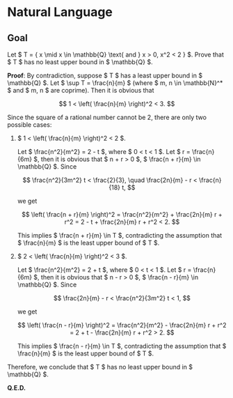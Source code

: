 # Natural Language

## Goal

Let $ T = \{ x \mid x \in \mathbb{Q} \text{ and } x > 0, x^2 < 2 \} $. Prove that $ T $ has no least upper bound in $ \mathbb{Q} $.

**Proof**: By contradiction, suppose $ T $ has a least upper bound in $ \mathbb{Q} $. Let $ \sup T = \frac{n}{m} $ (where $ m, n \in \mathbb{N}^* $ and $ m, n $ are coprime). Then it is obvious that

$$
1 < \left( \frac{n}{m} \right)^2 < 3.
$$

Since the square of a rational number cannot be 2, there are only two possible cases:

1. $ 1 < \left( \frac{n}{m} \right)^2 < 2 $.

    Let $ \frac{n^2}{m^2} = 2 - t $, where $ 0 < t < 1 $. Let $ r = \frac{n}{6m} $, then it is obvious that $ n + r > 0 $, $ \frac{n + r}{m} \in \mathbb{Q} $. Since

    $$
    \frac{n^2}{3m^2} t < \frac{2}{3}, \quad \frac{2n}{m} - r < \frac{n}{18} t,
    $$

    we get

    $$
    \left( \frac{n + r}{m} \right)^2 = \frac{n^2}{m^2} + \frac{2n}{m} r + r^2 = 2 - t + \frac{2n}{m} r + r^2 < 2.
    $$

    This implies $ \frac{n + r}{m} \in T $, contradicting the assumption that $ \frac{n}{m} $ is the least upper bound of $ T $.

2. $ 2 < \left( \frac{n}{m} \right)^2 < 3 $.

    Let $ \frac{n^2}{m^2} = 2 + t $, where $ 0 < t < 1 $. Let $ r = \frac{n}{6m} $, then it is obvious that $ n - r > 0 $, $ \frac{n - r}{m} \in \mathbb{Q} $. Since

    $$
    \frac{2n}{m} - r < \frac{n^2}{3m^2} t < 1,
    $$

    we get

    $$
    \left( \frac{n - r}{m} \right)^2 = \frac{n^2}{m^2} - \frac{2n}{m} r + r^2 = 2 + t - \frac{2n}{m} r + r^2 > 2.
    $$

    This implies $ \frac{n - r}{m} \in T $, contradicting the assumption that $ \frac{n}{m} $ is the least upper bound of $ T $.

Therefore, we conclude that $ T $ has no least upper bound in $ \mathbb{Q} $.

**Q.E.D.**